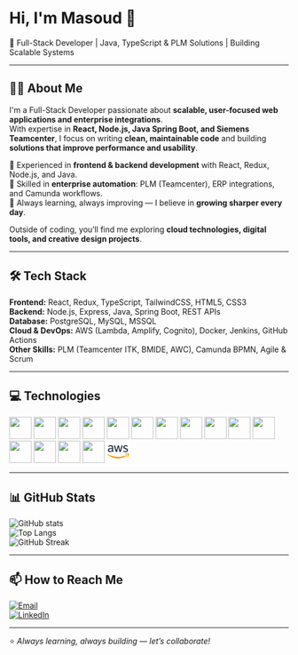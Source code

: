 # Hi, I'm Masoud 👋  
🚀 Full-Stack Developer | Java, TypeScript & PLM Solutions | Building Scalable Systems  

---

## 👨‍💻 About Me  

I'm a Full-Stack Developer passionate about **scalable, user-focused web applications and enterprise integrations**.  
With expertise in **React, Node.js, Java Spring Boot, and Siemens Teamcenter**, I focus on writing **clean, maintainable code** and building **solutions that improve performance and usability**.  

🔹 Experienced in **frontend & backend development** with React, Redux, Node.js, and Java.  
🔹 Skilled in **enterprise automation**: PLM (Teamcenter), ERP integrations, and Camunda workflows.  
🔹 Always learning, always improving — I believe in **growing sharper every day**.  

Outside of coding, you’ll find me exploring **cloud technologies, digital tools, and creative design projects**.  

---

## 🛠 Tech Stack  

**Frontend:** React, Redux, TypeScript, TailwindCSS, HTML5, CSS3  
**Backend:** Node.js, Express, Java, Spring Boot, REST APIs  
**Database:** PostgreSQL, MySQL, MSSQL  
**Cloud & DevOps:** AWS (Lambda, Amplify, Cognito), Docker, Jenkins, GitHub Actions  
**Other Skills:** PLM (Teamcenter ITK, BMIDE, AWC), Camunda BPMN, Agile & Scrum  

---

## 💻 Technologies  

<p>
  <img src="https://cdn.jsdelivr.net/gh/devicons/devicon/icons/react/react-original.svg" width="40" height="40"/>
  <img src="https://cdn.jsdelivr.net/gh/devicons/devicon/icons/redux/redux-original.svg" width="40" height="40"/>
  <img src="https://cdn.jsdelivr.net/gh/devicons/devicon/icons/typescript/typescript-original.svg" width="40" height="40"/>
  <img src="https://cdn.jsdelivr.net/gh/devicons/devicon/icons/javascript/javascript-original.svg" width="40" height="40"/>
  <img src="https://cdn.jsdelivr.net/gh/devicons/devicon/icons/java/java-original.svg" width="40" height="40"/>
  <img src="https://cdn.jsdelivr.net/gh/devicons/devicon/icons/spring/spring-original.svg" width="40" height="40"/>
  <img src="https://cdn.jsdelivr.net/gh/devicons/devicon/icons/nodejs/nodejs-original.svg" width="40" height="40"/>
  <img src="https://cdn.jsdelivr.net/gh/devicons/devicon/icons/express/express-original.svg" width="40" height="40"/>
  <img src="https://cdn.jsdelivr.net/gh/devicons/devicon/icons/mysql/mysql-original.svg" width="40" height="40"/>
  <img src="https://cdn.jsdelivr.net/gh/devicons/devicon/icons/postgresql/postgresql-original.svg" width="40" height="40"/>
  <img src="https://cdn.jsdelivr.net/gh/devicons/devicon/icons/microsoftsqlserver/microsoftsqlserver-plain.svg" width="40" height="40"/>
  <img src="https://cdn.jsdelivr.net/gh/devicons/devicon/icons/docker/docker-original.svg" width="40" height="40"/>
  <img src="https://cdn.jsdelivr.net/gh/devicons/devicon/icons/git/git-original.svg" width="40" height="40"/>
  <img src="https://cdn.jsdelivr.net/gh/devicons/devicon/icons/github/github-original.svg" width="40" height="40"/>
  <img src="https://cdn.jsdelivr.net/gh/devicons/devicon/icons/jenkins/jenkins-original.svg" width="40" height="40"/>
  <img src="https://github.com/devicons/devicon/blob/v2.17.0/icons/amazonwebservices/amazonwebservices-original-wordmark.svg" width="40" height="40"/>
</p>

---

## 📊 GitHub Stats  

![GitHub stats](https://github-readme-stats.vercel.app/api?username=JeffiProgrammer&show_icons=true&theme=radical)  
![Top Langs](https://github-readme-stats.vercel.app/api/top-langs/?username=JeffiProgrammer&layout=compact&theme=radical)  
![GitHub Streak](https://streak-stats.demolab.com?user=JeffiProgrammer&theme=radical&hide_border=false)  

---

## 📫 How to Reach Me  

[![Email](https://img.shields.io/badge/Email-fx.ranjbaran%40gmail.com-red?style=for-the-badge&logo=gmail&logoColor=white)](mailto:fx.ranjbaran@gmail.com)  
[![LinkedIn](https://img.shields.io/badge/LinkedIn-Masoud%20Ranjbaran-blue?style=for-the-badge&logo=linkedin&logoColor=white)](https://www.linkedin.com/in/masoud-ranjbaran-78b478117/)  

---

⭐️ *Always learning, always building — let’s collaborate!*  
